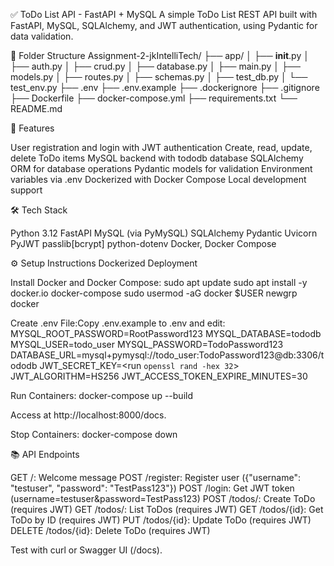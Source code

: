 ✅ ToDo List API - FastAPI + MySQL
A simple ToDo List REST API built with FastAPI, MySQL, SQLAlchemy, and JWT authentication, using Pydantic for data validation.

📁 Folder Structure
Assignment-2-jkIntelliTech/
├── app/
│   ├── __init__.py
│   ├── auth.py
│   ├── crud.py
│   ├── database.py
│   ├── main.py
│   ├── models.py
│   ├── routes.py
│   ├── schemas.py
│   ├── test_db.py
│   └── test_env.py
├── .env
├── .env.example
├── .dockerignore
├── .gitignore
├── Dockerfile
├── docker-compose.yml
├── requirements.txt
└── README.md


🚀 Features

User registration and login with JWT authentication
Create, read, update, delete ToDo items
MySQL backend with tododb database
SQLAlchemy ORM for database operations
Pydantic models for validation
Environment variables via .env
Dockerized with Docker Compose
Local development support


🛠️ Tech Stack

Python 3.12
FastAPI
MySQL (via PyMySQL)
SQLAlchemy
Pydantic
Uvicorn
PyJWT
passlib[bcrypt]
python-dotenv
Docker, Docker Compose


⚙️ Setup Instructions
Dockerized Deployment

Install Docker and Docker Compose:
sudo apt update
sudo apt install -y docker.io docker-compose
sudo usermod -aG docker $USER
newgrp docker


Create .env File:Copy .env.example to .env and edit:
MYSQL_ROOT_PASSWORD=RootPassword123
MYSQL_DATABASE=tododb
MYSQL_USER=todo_user
MYSQL_PASSWORD=TodoPassword123
DATABASE_URL=mysql+pymysql://todo_user:TodoPassword123@db:3306/tododb
JWT_SECRET_KEY=<run `openssl rand -hex 32`>
JWT_ALGORITHM=HS256
JWT_ACCESS_TOKEN_EXPIRE_MINUTES=30


Run Containers:
docker-compose up --build

Access at http://localhost:8000/docs.

Stop Containers:
docker-compose down




📚 API Endpoints

GET /: Welcome message
POST /register: Register user ({"username": "testuser", "password": "TestPass123"})
POST /login: Get JWT token (username=testuser&password=TestPass123)
POST /todos/: Create ToDo (requires JWT)
GET /todos/: List ToDos (requires JWT)
GET /todos/{id}: Get ToDo by ID (requires JWT)
PUT /todos/{id}: Update ToDo (requires JWT)
DELETE /todos/{id}: Delete ToDo (requires JWT)

Test with curl or Swagger UI (/docs).



